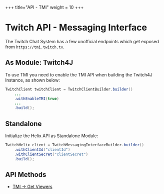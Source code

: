 +++
title="API - TMI"
weight = 10
+++

# Twitch API - Messaging Interface

The Twitch Chat System has a few unofficial endpoints which get exposed from `https://tmi.twitch.tv`.

## As Module: Twitch4J

To use TMI you need to enable the TMI API when building the Twitch4J Instance, as shown below:

```java
TwitchClient twitchClient = TwitchClientBuilder.builder()
    ...
    .withEnableTMI(true)
    ...
    .build();
```

## Standalone

Initialize the Helix API as Standalone Module:

```java
TwitchHelix client = TwitchMessagingInterfaceBuilder.builder()
    .withClientId("clientId")
    .withClientSecret("clientSecret")
    .build();
```

## API Methods

- [TMI -> Get Viewers](./get-viewers)
